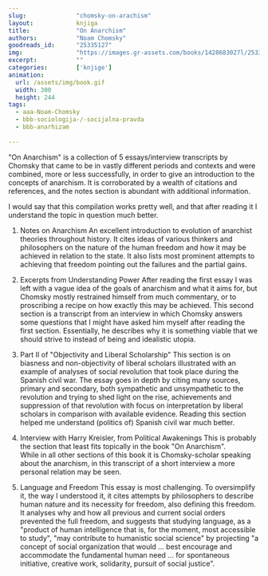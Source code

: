 ```yaml
---
slug:              "chomsky-on-arachism"
layout:            knjiga
title:             "On Anarchism"
authors:           "Noam Chomsky"
goodreads_id:      "25335127"
img:               "https://images.gr-assets.com/books/1428683027l/25335127.jpg"
excerpt:           ""
categories:        ['knjige']
animation:
  url: /assets/img/book.gif
  width: 300
  height: 244
tags:
  - aaa-Noam-Chomsky
  - bbb-sociologija-/-socijalna-pravda
  - bbb-anarhizam
  
---
```


"On Anarchism" is a collection of 5 essays/interview transcripts by Chomsky that came to be in vastly different periods 
and contexts and were combined, more or less successfully, in order to give an introduction to the concepts of anarchism. 
It is corroborated by a wealth of citations and references, and the notes section is abundant with additional information.

I would say that this compilation works pretty well, and that after reading it I understand the topic in question much better.

1. Notes on Anarchism
An excellent introduction to evolution of anarchist theories throughout history. It cites ideas of various thinkers and 
philosophers on the nature of the human freedom and how it may be achieved in relation to the state. It also lists most 
prominent attempts to achieving that freedom pointing out the failures and the partial gains.

2. Excerpts from Understanding Power
After reading the first essay I was left with a vague idea of the goals of anarchism and what it aims for, but Chomsky 
mostly restrained himself from much commentary, or to proscribing a recipe on how exactly this may be achieved. This second 
section is a transcript from an interview in which Chomsky answers some questions that I might have asked him myself 
after reading the first section. Essentially, he describes why it is something viable that we should strive to instead 
of being and idealistic utopia.

3. Part II of "Objectivity and Liberal Scholarship"
This section is on biasness and non-objectivity of liberal scholars illustrated with an example of analyses of social 
revolution that took place during the Spanish civil war. The essay goes in depth by citing many sources, primary and 
secondary, both sympathetic and unsympathetic to the revolution and trying to shed light on the rise, achievements and 
suppression of that revolution with focus on interpretation by liberal scholars in comparison with available evidence. 
Reading this section helped me understand (politics of) Spanish civil war much better.

4. Interview with Harry Kreisler, from Political Awakenings
This is probably the section that least fits topically in the book "On Anarchism".  
While in all other sections of this book it is Chomsky-scholar speaking about the anarchism, in this transcript of a 
short interview a more personal relation may be seen.

5. Language and Freedom
This essay is most challenging. To oversimplify it, the way I understood it, it cites attempts by philosophers to describe 
human nature and its necessity for freedom, also defining this freedom. It analyses why and how all previous and current 
social orders prevented the full freedom, and suggests that studying language, as a "product of human intelligence that 
is, for the moment, most accessible to study", "may contribute to humanistic social science" by projecting "a concept of 
social organization that would ... best encourage and accommodate the fundamental human need ... for spontaneous 
initiative, creative work, solidarity, pursuit of social justice".